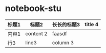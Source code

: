 # notebook-stu

| 标题1 | 标题2   | 长长的标题3 | title 4 |
| ----- | --------- | ----------- | ------- |
| 内容1 | content 2 |      faasdf       |         |
| 行3  | line3     | column 3    |         |

#